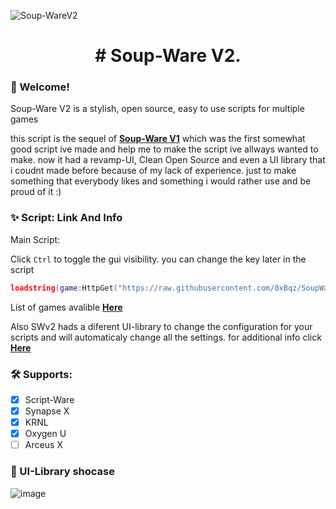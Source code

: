 

![Soup-WareV2](https://user-images.githubusercontent.com/97072588/212493033-8b65c31e-227c-4e1e-99a9-c524994b7112.png)

<h1 align="center"> # Soup-Ware V2.

### 👋 Welcome!
Soup-Ware V2 is a stylish, open source, easy to use scripts for multiple games

this script is the sequel of [**Soup-Ware V1**](https://github.com/0xBqz/SoupWare) which was the first somewhat good script ive made and help me to  make the script ive allways wanted to make. now it had a revamp-UI, Clean Open Source and even a UI library that i coudnt made before because of my lack of experience. just to make something that everybody likes and something i would rather use and be proud of it :)

### ✨ Script: Link And Info

Main Script:

Click `Ctrl` to toggle the gui visibility. you can change the key later in the script

```lua
loadstring(game:HttpGet("https://raw.githubusercontent.com/0xBqz/SoupWareV2/main/Scripts/Source.lua"))()
```

List of games avalible [**Here**](https://github.com/0xBqz/SoupWareV2/tree/main/Scripts)

Also SWv2 hads a diferent UI-library to change the configuration for your scripts and will automaticaly change all the settings. for additional info click [**Here**](https://github.com/0xBqz/SoupWareV2/tree/main/configlibrary)

### 🛠 Supports:
 - [x] Script-Ware
 - [x] Synapse X
 - [x] KRNL
 - [x] Oxygen U
 - [ ] Arceus X

### 🍵 UI-Library shocase

![image](https://user-images.githubusercontent.com/97072588/211168490-f1899303-86b4-4d63-a8a2-8c9b85b91eb4.png)
